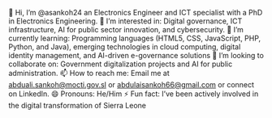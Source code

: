 👋 Hi, I’m @asankoh24 an Electronics Engineer and ICT specialist with a PhD in Electronics Engineering.
👀 I’m interested in: Digital governance, ICT infrastructure, AI for public sector innovation, and cybersecurity.
🌱 I’m currently learning: Programming languages (HTML5, CSS, JavaScript, PHP, Python, and Java), emerging technologies in cloud computing, digital identity management, and AI-driven e-governance solutions
💞️ I’m looking to collaborate on: Government digitalization projects and AI for public administration.
📫 How to reach me: Email me at abduali.sankoh@mocti.gov.sl or abdulaisankoh66@gmail.com or connect on LinkedIn.
😄 Pronouns: He/Him
⚡ Fun fact: I’ve been actively involved in the digital transformation of Sierra Leone

